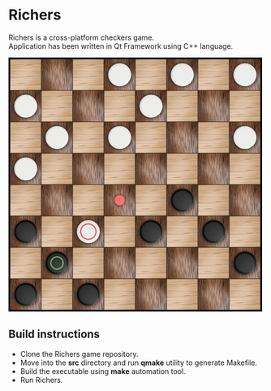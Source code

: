 # Richers
Richers is a cross-platform checkers game.<br />
Application has been written in Qt Framework using C++ language.

![Screenshot](docs/images/screenshot.png)

## Build instructions

* Clone the Richers game repository.
* Move into the **src** directory and run **qmake** utility to generate Makefile.
* Build the executable using **make** automation tool.
* Run Richers.
